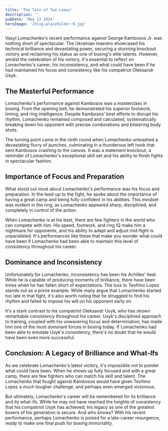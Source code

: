 ```yaml
---
title: 'The Tale of Two Lomas'
description: ''
pubDate: 'May 12 2024'
heroImage: '/blog-placeholder-9.jpg'
---
```


Vasyl Lomachenko's recent performance against George Kambosos Jr. was nothing short of spectacular. The Ukrainian maestro showcased his technical brilliance and devastating power, securing a stunning knockout victory and reclaiming his status as one of boxing's elite talents. However, amidst the celebration of his victory, it's essential to reflect on Lomachenko's career, his inconsistency, and what could have been if he had maintained his focus and consistency like his compatriot Oleksandr Usyk.

## The Masterful Performance

Lomachenko's performance against Kambosos was a masterclass in boxing. From the opening bell, he demonstrated his superior footwork, timing, and ring intelligence. Despite Kambosos' best efforts to disrupt his rhythm, Lomachenko remained composed and calculated, systematically breaking down his opponent with precise combinations and blistering body shots.

The turning point came in the ninth round when Lomachenko unleashed a devastating flurry of punches, culminating in a thunderous left hook that sent Kambosos crashing to the canvas. It was a statement knockout, a reminder of Lomachenko's exceptional skill set and his ability to finish fights in spectacular fashion.

## Importance of Focus and Preparation

What stood out most about Lomachenko's performance was his focus and preparation. In the lead-up to the fight, he spoke about the importance of having a great camp and being fully confident in his abilities. This mindset was evident in the ring, as Lomachenko appeared sharp, disciplined, and completely in control of the action.

When Lomachenko is at his best, there are few fighters in the world who can compete with him. His speed, footwork, and ring IQ make him a nightmare for opponents, and his ability to adapt and adjust mid-fight is unparalleled. It's performances like these that make you wonder what could have been if Lomachenko had been able to maintain this level of consistency throughout his career.

## Dominance and Inconsistency

Unfortunately for Lomachenko, inconsistency has been his Achilles' heel. While he is capable of producing moments of brilliance, there have been times when he has fallen short of expectations. The loss to Teofimo Lopez stands out as a prime example. While many argue that Lomachenko started too late in that fight, it's also worth noting that he struggled to find his rhythm and failed to impose his will on his opponent early on.

It's a stark contrast to his compatriot Oleksandr Usyk, who has shown remarkable consistency throughout his career. Usyk's disciplined approach to training, coupled with his unwavering focus and determination, has made him one of the most dominant forces in boxing today. If Lomachenko had been able to emulate Usyk's consistency, there's no doubt that he would have been even more successful.

## Conclusion: A Legacy of Brilliance and What-Ifs

As we celebrate Lomachenko's latest victory, it's impossible not to ponder what could have been. When he shows up fully focused and with a great camp, there are few fighters who can match his skill and talent. The Lomachenko that fought against Kambosos would have given Teofimo Lopez a much tougher challenge, and perhaps even emerged victorious.

But ultimately, Lomachenko's career will be remembered for its brilliance and its what-ifs. While he may not have reached the heights of consistency that his compatriot Usyk has achieved, his legacy as one of the greatest boxers of his generation is secure. And who knows? With his recent performance, perhaps Lomachenko is poised for a late-career resurgence, ready to make one final push for boxing immortality.
